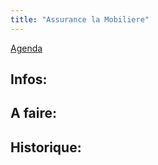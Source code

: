 ```yaml
---
title: "Assurance la Mobiliere"
---
```


[Agenda](notes/AgendaMaJournee.md) 
## Infos:

## A faire: 

## Historique:
